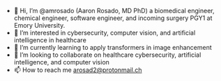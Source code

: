 - 👋 Hi, I’m @amrosado (Aaron Rosado, MD PhD) a biomedical engineer, chemical engineer, software engineer, and incoming surgery PGY1 at Emory University.
- 👀 I’m interested in cybersecurity, computer vision, and artificial intelligence in healthcare
- 🌱 I’m currently learning to apply transformers in image enhancement
- 💞️ I’m looking to collaborate on healthcare cybersecurity, artificial intelligence, and computer vision
- 📫 How to reach me arosad2@protonmail.ch

<!---
amrosado/amrosado is a ✨ special ✨ repository because its `README.md` (this file) appears on your GitHub profile.
You can click the Preview link to take a look at your changes.
--->
